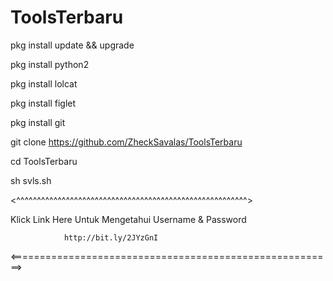 # ToolsTerbaru
pkg install update && upgrade

pkg install python2

pkg install lolcat

pkg install figlet

pkg install git

git clone https://github.com/ZheckSavalas/ToolsTerbaru

cd ToolsTerbaru

sh svls.sh

<^^^^^^^^^^^^^^^^^^^^^^^^^^^^^^^^^^^^^^^^^^^^^^^^^^^^^^^^>

  Klick Link Here Untuk Mengetahui Username & Password  

                http://bit.ly/2JYzGnI                   

<========================================================>
